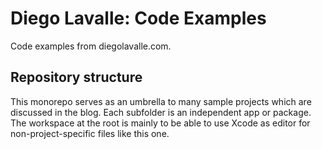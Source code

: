 # Diego Lavalle: Code Examples

Code examples from diegolavalle.com.

## Repository structure

This monorepo serves as an umbrella to many sample projects which are discussed in the blog. Each subfolder is an independent app or package. The workspace at the root is mainly to be able to use Xcode as editor for non-project-specific files like this one.
